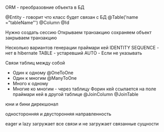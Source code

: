 ORM - преобразовние объекта в БД

@Entity - говорит что класс будет связан с БД
@Table('name ="tableName"') 
@Column
@Id

Нужно создать сессию
Открываем транзакцию
сохраняем объект
закрываем транзакцию


Несколько вариантов генерации праймари кей
IDENTITY
SEQUENCE - нет в hibernate
TABLE - устаревший
AUTO - Если не указывать


Связи таблиц между собой
- Один к одному @OneToOne
-  Один к многим @ManyToOne
- Много к одному
- Многие ко многим - через таблицу
Форин кей ссылается на поле праймари кей в другой таблице @JoinColumn
@JoinTable

юни и бини дирекшонал

односторонняя и двусторонняя направленность

eager и lazy 
загружает все связи и не загружает связанные сущности
